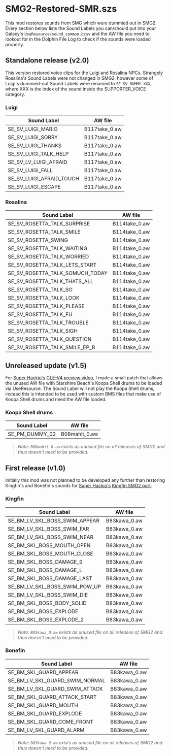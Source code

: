 # SMG2-Restored-SMR.szs
This mod restores sounds from SMG which were dummied out in SMG2.<br>Every section below lists the Sound Labels you can/should put into your Galaxy's ``UseResource/sound_common.bcsv`` and the AW file you need to lookout for in the Dolphin File Log to check if the sounds were loaded properly.
## Standalone release (v2.0)
This version restored voice clips for the Luigi and Rosalina NPCs. Strangely Rosalina's Sound Labels were not changed in SMG2, however some of Luigi's dummied-out Sound Labels were renamed to ``SE_SV_DUMMY_XXX``, where XXX is the index of the sound inside the SUPPORTER_VOICE category.
### Luigi
| Sound Label              | AW file       |
|--------------------------|---------------|
| SE_SV_LUIGI_MARIO        | B117take_0.aw |
| SE_SV_LUIGI_SORRY        | B117take_0.aw |
| SE_SV_LUIGI_THANKS       | B117take_0.aw |
| SE_SV_LUIGI_TALK_HELP    | B117take_0.aw |
| SE_SV_LV_LUIGI_AFRAID    | B117take_0.aw |
| SE_SV_LUIGI_FALL         | B117take_0.aw |
| SE_SV_LUIGI_AFRAID_TOUCH | B117take_0.aw |
| SE_SV_LUIGI_ESCAPE       | B117take_0.aw |
### Rosalina
| Sound Label                     | AW file       |
|---------------------------------|---------------|
| SE_SV_ROSETTA_TALK_SURPRISE     | B114take_0.aw |
| SE_SV_ROSETTA_TALK_SMILE        | B114take_0.aw |
| SE_SV_ROSETTA_SWING             | B114take_0.aw |
| SE_SV_ROSETTA_TALK_WAITING      | B114take_0.aw |
| SE_SV_ROSETTA_TALK_WORRIED      | B114take_0.aw |
| SE_SV_ROSETTA_TALK_LETS_START   | B114take_0.aw |
| SE_SV_ROSETTA_TALK_SOMUCH_TODAY | B114take_0.aw |
| SE_SV_ROSETTA_TALK_THATS_ALL    | B114take_0.aw |
| SE_SV_ROSETTA_TALK_SO           | B114take_0.aw |
| SE_SV_ROSETTA_TALK_LOOK         | B114take_0.aw |
| SE_SV_ROSETTA_TALK_PLEASE       | B114take_0.aw |
| SE_SV_ROSETTA_TALK_FU           | B114take_0.aw |
| SE_SV_ROSETTA_TALK_TROUBLE      | B114take_0.aw |
| SE_SV_ROSETTA_TALK_SIGH         | B114take_0.aw |
| SE_SV_ROSETTA_TALK_QUESTION     | B114take_0.aw |
| SE_SV_ROSETTA_TALK_SMILE_EP_B   | B114take_0.aw |
## Unreleased update (v1.5)
For [Super Hackio's](https://github.com/SuperHackio) [GLE-V4 preview video](https://youtu.be/7QBAAAn7tD4?t=175), I made a small patch that allows the unused AW file with Starshine Beach's Koopa Shell drums to be loaded via UseResource. The Sound Label will not play the Koopa Shell drums, instead this is intended to be used with custom BMS files that make use of Koopa Shell drums and need the AW file loaded.
### Koopa Shell drums
| Sound Label    | AW file       |
|----------------|---------------|
| SE_PM_DUMMY_02 | B08mahit_0.aw |
> _Note: ``B08mahit_0.aw`` exists as unused file on all releases of SMG2 and thus doesn't need to be provided._
## First release (v1.0)
Initially this mod was not planned to be developed any further than restoring Kingfin's and Bonefin's sounds for [Super Hackio's](https://github.com/SuperHackio) [Kingfin SMG2 port](https://github.com/SuperHackio/SMG2_SkeletalFishBossReturns).
### Kingfin
| Sound Label                   | AW file      |
|-------------------------------|--------------|
| SE_BM_LV_SKL_BOSS_SWIM_APPEAR | B83kawa_0.aw |
| SE_BM_LV_SKL_BOSS_SWIM_FAR    | B83kawa_0.aw |
| SE_BM_LV_SKL_BOSS_SWIM_NEAR   | B83kawa_0.aw |
| SE_BM_SKL_BOSS_MOUTH_OPEN     | B83kawa_0.aw |
| SE_BM_SKL_BOSS_MOUTH_CLOSE    | B83kawa_0.aw |
| SE_BM_SKL_BOSS_DAMAGE_S       | B83kawa_0.aw |
| SE_BM_SKL_BOSS_DAMAGE_L       | B83kawa_0.aw |
| SE_BM_SKL_BOSS_DAMAGE_LAST    | B83kawa_0.aw |
| SE_BM_LV_SKL_BOSS_SWIM_POW_UP | B83kawa_0.aw |
| SE_BM_LV_SKL_BOSS_SWIM_DIE    | B83kawa_0.aw |
| SE_BM_SKL_BOSS_BODY_SOLID     | B83kawa_0.aw |
| SE_BM_SKL_BOSS_EXPLODE        | B83kawa_0.aw |
| SE_BM_SKL_BOSS_EXPLODE_2      | B83kawa_0.aw |
> _Note: ``B83kawa_0.aw`` exists as unused file on all releases of SMG2 and thus doesn't need to be provided._
### Bonefin
| Sound Label                    | AW file      |
|--------------------------------|--------------|
| SE_BM_SKL_GUARD_APPEAR         | B83kawa_0.aw |
| SE_BM_LV_SKL_GUARD_SWIM_NORMAL | B83kawa_0.aw |
| SE_BM_LV_SKL_GUARD_SWIM_ATTACK | B83kawa_0.aw |
| SE_BM_SKL_GUARD_ATTACK_START   | B83kawa_0.aw |
| SE_BM_SKL_GUARD_MOUTH          | B83kawa_0.aw |
| SE_BM_SKL_GUARD_EXPLODE        | B83kawa_0.aw |
| SE_BM_SKL_GUARD_COME_FRONT     | B83kawa_0.aw |
| SE_BM_LV_SKL_GUARD_ALARM       | B83kawa_0.aw |
> _Note: ``B83kawa_0.aw`` exists as unused file on all releases of SMG2 and thus doesn't need to be provided._
